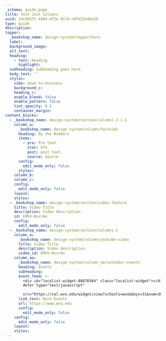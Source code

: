 ```yaml
---
_schema: guide_page
title: Test Just Columns
uuid: 24cbb5f1-4d84-4f5e-91f4-c0fd22ed6a29
type: guide
description:
topper:
  _bookshop_name: design-system/topper/hero
  label:
  background_image:
  alt_text:
  heading:
    - text: Heading
      highlight:
  subheading: Subheading goes here.
  body_text: ''
  styles:
    vibe: down-to-business
    background_c:
    heading_c:
    enable_blend: false
    enable_pattern: false
    tint_opacity: 0.5
    container_margin:
content_blocks:
  - _bookshop_name: design-system/section/columns-2-1-1
    column_a:
      _bookshop_name: design-system/column/factoids
      heading: By the Numbers
      items:
        - pre: Pre text
          stat: 97%
          post: post text.
          source: Source
      config:
        edit_mode_only: false
      styles:
    column_b:
    column_c:
    config:
      edit_mode_only: false
    layout:
    styles:
  - _bookshop_name: design-system/section/video-feature
    title: Video Title
    description: Video description.
    id: EMhV-NvxrAo
    config:
      edit_mode_only: false
  - _bookshop_name: design-system/section/columns-2
    column_a:
      _bookshop_name: design-system/column/youtube-video
      title: Video Title
      description: Video description.
      video_id: EMhV-NvxrAo
    column_aa:
      _bookshop_name: design-system/column_sm/calendar-events
      heading: Events
      subheading:
      event_feed: >-
        <div id="localist-widget-88670364" class="localist-widget"></div><script
        defer type="text/javascript"

        src="https://cal.wvu.edu/widget/view?schools=wvu&days=31&num=3&experience=inperson&container=localist-widget-88670364&template=dsv2-vertical-mini"></script>
      link_text: More Events
      url: https://www.wvu.edu
      config:
        edit_mode_only: false
    config:
      edit_mode_only: false
    layout:
    styles:
---
```

